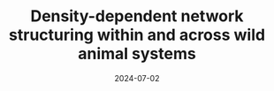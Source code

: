 ---
title: "Density-dependent network structuring within and across wild animal systems"
collection: publications
category: preprint
permalink: /publication/2024-DD_Network-Meta
excerpt: 'We reveal fundamental trends underlying societal structuring across wildlife systems, with widespread behavioural, ecological, and evolutionary implications.'
date: 2024-07-02
venue: 'BiorXiv'
paperurl: 'http://melissacollier.github.io/files/DDNetworkMetaPP.pdf'
citation: 'Albery, G.F.,  Becker, D.J., Firth, J.A., Silk, M., Sweeny, A.R., Eric Vander Wal, E., Webber, Q.,…<b>Collier, M.A.</b>,…Bansal., S. &quot;Density-dependent network structuring within and across wild animal systems.&quot; (2024). <i>Submitted. Preprint on biorXiv</i>: https://doi.org/10.1101/2024.06.28.601262'
---
